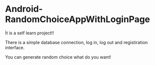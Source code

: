 # Android-RandomChoiceAppWithLoginPage

İt is a self learn project!!

There is a simple database connection, log in, log out and registiration interface.

You can generate random choice what do you want!

